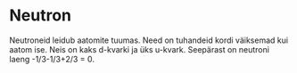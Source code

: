 # Neutron

Neutroneid leidub aatomite tuumas. Need on tuhandeid kordi väiksemad kui aatom
ise. Neis on kaks d-kvarki ja üks u-kvark. Seepärast on neutroni laeng
-1/3-1/3+2/3 = 0.
